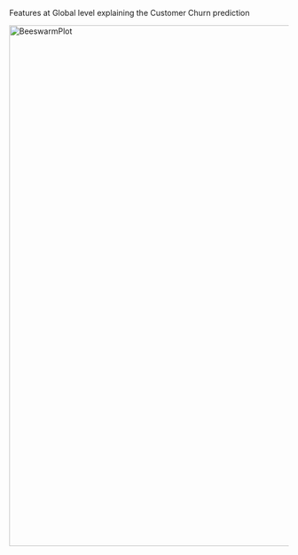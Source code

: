 Features at Global level explaining the Customer Churn prediction

<img width="937" alt="BeeswarmPlot" src="https://github.com/Adigo45/MasterThesis/assets/86388354/0088e276-d0dd-4f34-89ed-396c60bd365e">
